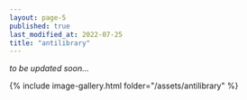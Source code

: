```yaml
---
layout: page-5
published: true
last_modified_at: 2022-07-25
title: "antilibrary"  
---
```


<i>to be updated soon...</i>

{% include image-gallery.html folder="/assets/antilibrary" %}

